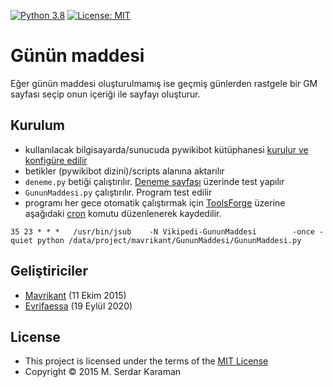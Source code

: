 [![Python 3.8](https://img.shields.io/badge/python-3.8-blue.svg)](https://www.python.org/downloads/release/python-380/) [![License: MIT](https://img.shields.io/badge/License-MIT-yellow.svg)](https://opensource.org/licenses/MIT)

# Günün maddesi

Eğer günün maddesi oluşturulmamış ise geçmiş günlerden rastgele bir GM sayfası seçip onun içeriği ile sayfayı oluşturur.

## Kurulum

* kullanılacak bilgisayarda/sunucuda pywikibot kütüphanesi [kurulur ve konfigüre edilir](https://www.mediawiki.org/wiki/Manual:Pywikibot/Installation)
* betikler (pywikibot dizini)/scripts alanına aktarılır
* ```deneme.py``` betiği çalıştırılır. [Deneme sayfası](https://tr.wikipedia.org/wiki/Vikipedi:Deneme_tahtas%C4%B1) üzerinde test yapılır
* ```GununMaddesi.py``` çalıştırılır. Program test edilir
* programı her gece otomatik çalıştırmak için [ToolsForge](https://wikitech.wikimedia.org/) üzerine aşağıdaki [cron](https://en.wikipedia.org/wiki/Cron) komutu düzenlenerek kaydedilir.
  
```text
35 23 * * *   /usr/bin/jsub    -N Vikipedi-GununMaddesi        -once -quiet python /data/project/mavrikant/GununMaddesi/GununMaddesi.py
```

## Geliştiriciler

* [Mavrikant](https://tr.wikipedia.org/wiki/Kullan%C4%B1c%C4%B1:Mavrikant) (11 Ekim 2015)
* [Evrifaessa](https://tr.wikipedia.org/wiki/Kullan%C4%B1c%C4%B1:Evrifaessa) (19 Eylül 2020)

## License

* This project is licensed under the terms of the  [MIT License](https://choosealicense.com/licenses/mit/)
* Copyright © 2015 M. Serdar Karaman
